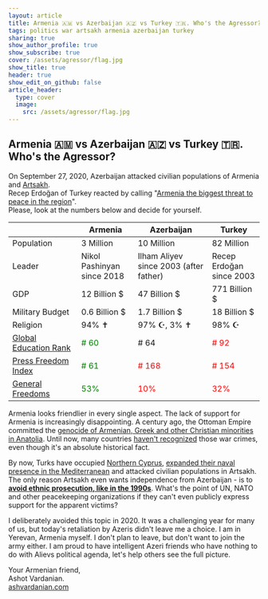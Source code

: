 ```yaml
---
layout: article
title: Armenia 🇦🇲 vs Azerbaijan 🇦🇿 vs Turkey 🇹🇷. Who's the Agressor?
tags: politics war artsakh armenia azerbaijan turkey
sharing: true
show_author_profile: true
show_subscribe: true
cover: /assets/agressor/flag.jpg
show_title: true
header: true
show_edit_on_github: false
article_header:
  type: cover
  image:
    src: /assets/agressor/flag.jpg
---
```


## Armenia 🇦🇲 vs Azerbaijan 🇦🇿 vs Turkey 🇹🇷. Who's the Agressor?

On September 27, 2020, Azerbaijan attacked civilian populations of Armenia and [Artsakh](https://en.wikipedia.org/wiki/Republic_of_Artsakh).<br/>
Recep Erdoğan of Turkey reacted by calling "[Armenia the biggest threat to peace in the region](https://www.aa.com.tr/en/turkey/erdogan-says-armenia-biggest-threat-to-regional-peace/1987364)".<br/>
Please, look at the numbers below and decide for yourself.

|                                                                        | Armenia                               | Azerbaijan                                 | Turkey                               |
| :--------------------------------------------------------------------- | ------------------------------------- | ------------------------------------------ | ------------------------------------ |
| Population                                                             | 3 Million                             | 10 Million                                 | 82 Million                           |
| Leader                                                                 | Nikol Pashinyan<br/>since 2018        | Ilham Aliyev<br/>since 2003 (after father) | Recep Erdoğan<br/>since 2003         |
| GDP                                                                    | 12 Billion $                          | 47 Billion $                               | 771 Billion $                        |
| Military Budget                                                        | 0.6 Billion $                         | 1.7 Billion $                              | 18 Billion $                         |
| Religion                                                               | 94% ✝️                                 | 97% ☪️, 3% ✝️                                | 98% ☪️                                |
| [Global Education Rank](https://en.wikipedia.org/wiki/Education_Index) | <span style="color:green"># 60</span> | # 64                                       | <span style="color:red"># 92</span>  |
| [Press Freedom Index](https://rsf.org/en/ranking)                      | <span style="color:green"># 61</span> | <span style="color:red"># 168</span>       | <span style="color:red"># 154</span> |
| [General Freedoms](https://en.wikipedia.org/wiki/Freedom_in_the_World) | <span style="color:green">53%</span>  | <span style="color:red">10%</span>         | <span style="color:red">32%</span>   |

Armenia looks friendlier in every single aspect. The lack of support for Armenia is increasingly disappointing. A century ago, the Ottoman Empire committed the [genocide of Armenian, Greek and other Christian minorities in Anatolia](https://en.wikipedia.org/wiki/Armenian_Genocide). Until now, many countries [haven't recognized](https://en.wikipedia.org/wiki/Armenian_Genocide_recognition) those war crimes, even though it's an absolute historical fact.

By now, Turks have occupied [Northern Cyprus](https://en.wikipedia.org/wiki/Northern_Cyprus), [expanded their naval presence in the Mediterranean](https://www.dw.com/en/turkey-threatens-greece-over-disputed-mediterranean-territorial-claims/a-54828554) and attacked civilian populations in Artsakh. The only reason Artsakh even wants independence from Azerbaijan - is to **[avoid ethnic prosecution, like in the 1990s](https://en.wikipedia.org/wiki/Baku_pogrom)**. What's the point of UN, NATO and other peacekeeping organizations if they can't even publicly express support for the apparent victims?

I deliberately avoided this topic in 2020. It was a challenging year for many of us, but today's retaliation by Azeris didn't leave me a choice. I am in Yerevan, Armenia myself. I don't plan to leave, but don't want to join the army either. I am proud to have intelligent Azeri friends who have nothing to do with Alievs political agenda, let's help others see the full picture.

Your Armenian friend,<br/>
Ashot Vardanian.<br/>
[ashvardanian.com](https://ashvardanian.com)
